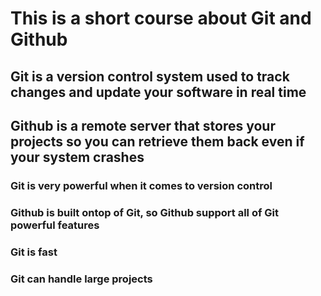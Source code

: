 # This is a short course about Git and Github

## Git is a version control system used to track changes and update your software in real time

## Github is a remote server that stores your projects so you can retrieve them back even if your system crashes

### Git is very powerful when it comes to version control

### Github is built ontop of Git, so Github support all of Git powerful features

### Git is fast

### Git can handle large projects

